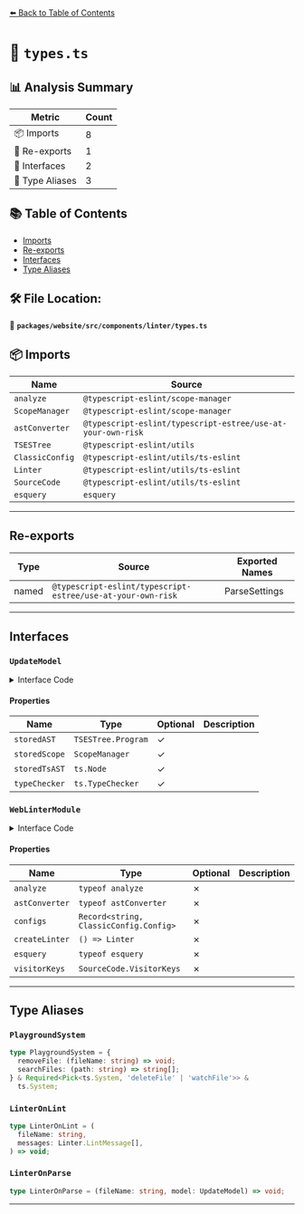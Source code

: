 [⬅️ Back to Table of Contents](../../../../../index.md)

# 📄 `types.ts`

## 📊 Analysis Summary

| Metric | Count |
|--------|-------|
| 📦 Imports | 8 |
| 🔄 Re-exports | 1 |
| 📐 Interfaces | 2 |
| 📑 Type Aliases | 3 |

## 📚 Table of Contents

- [Imports](#imports)
- [Re-exports](#re-exports)
- [Interfaces](#interfaces)
- [Type Aliases](#type-aliases)

## 🛠️ File Location:
📂 **`packages/website/src/components/linter/types.ts`**

## 📦 Imports

| Name | Source |
|------|--------|
| `analyze` | `@typescript-eslint/scope-manager` |
| `ScopeManager` | `@typescript-eslint/scope-manager` |
| `astConverter` | `@typescript-eslint/typescript-estree/use-at-your-own-risk` |
| `TSESTree` | `@typescript-eslint/utils` |
| `ClassicConfig` | `@typescript-eslint/utils/ts-eslint` |
| `Linter` | `@typescript-eslint/utils/ts-eslint` |
| `SourceCode` | `@typescript-eslint/utils/ts-eslint` |
| `esquery` | `esquery` |


---

## Re-exports

| Type | Source | Exported Names |
|------|--------|----------------|
| named | `@typescript-eslint/typescript-estree/use-at-your-own-risk` | ParseSettings |


---

## Interfaces

### `UpdateModel`

<details><summary>Interface Code</summary>

```ts
export interface UpdateModel {
  storedAST?: TSESTree.Program;
  storedScope?: ScopeManager;
  storedTsAST?: ts.Node;
  typeChecker?: ts.TypeChecker;
}
```
</details>

#### Properties

| Name | Type | Optional | Description |
|------|------|----------|-------------|
| `storedAST` | `TSESTree.Program` | ✓ |  |
| `storedScope` | `ScopeManager` | ✓ |  |
| `storedTsAST` | `ts.Node` | ✓ |  |
| `typeChecker` | `ts.TypeChecker` | ✓ |  |

### `WebLinterModule`

<details><summary>Interface Code</summary>

```ts
export interface WebLinterModule {
  analyze: typeof analyze;
  astConverter: typeof astConverter;
  configs: Record<string, ClassicConfig.Config>;
  createLinter: () => Linter;
  esquery: typeof esquery;
  visitorKeys: SourceCode.VisitorKeys;
}
```
</details>

#### Properties

| Name | Type | Optional | Description |
|------|------|----------|-------------|
| `analyze` | `typeof analyze` | ✗ |  |
| `astConverter` | `typeof astConverter` | ✗ |  |
| `configs` | `Record<string, ClassicConfig.Config>` | ✗ |  |
| `createLinter` | `() => Linter` | ✗ |  |
| `esquery` | `typeof esquery` | ✗ |  |
| `visitorKeys` | `SourceCode.VisitorKeys` | ✗ |  |


---

## Type Aliases

### `PlaygroundSystem`

```ts
type PlaygroundSystem = {
  removeFile: (fileName: string) => void;
  searchFiles: (path: string) => string[];
} & Required<Pick<ts.System, 'deleteFile' | 'watchFile'>> &
  ts.System;
```

### `LinterOnLint`

```ts
type LinterOnLint = (
  fileName: string,
  messages: Linter.LintMessage[],
) => void;
```

### `LinterOnParse`

```ts
type LinterOnParse = (fileName: string, model: UpdateModel) => void;
```


---